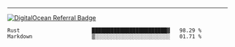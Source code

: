 ---
[![DigitalOcean Referral Badge](https://web-platforms.sfo2.digitaloceanspaces.com/WWW/Badge%203.svg)](https://www.digitalocean.com/?refcode=37fa54d82492&utm_campaign=Referral_Invite&utm_medium=Referral_Program&utm_source=badge)

<!--START_SECTION:waka-->

```text
Rust                       ████████████████████████▓   98.29 %
Markdown                   ▒░░░░░░░░░░░░░░░░░░░░░░░░   01.71 %
```

<!--END_SECTION:waka-->


[linkedin]: https://www.linkedin.com/in/mohamed-elh/

